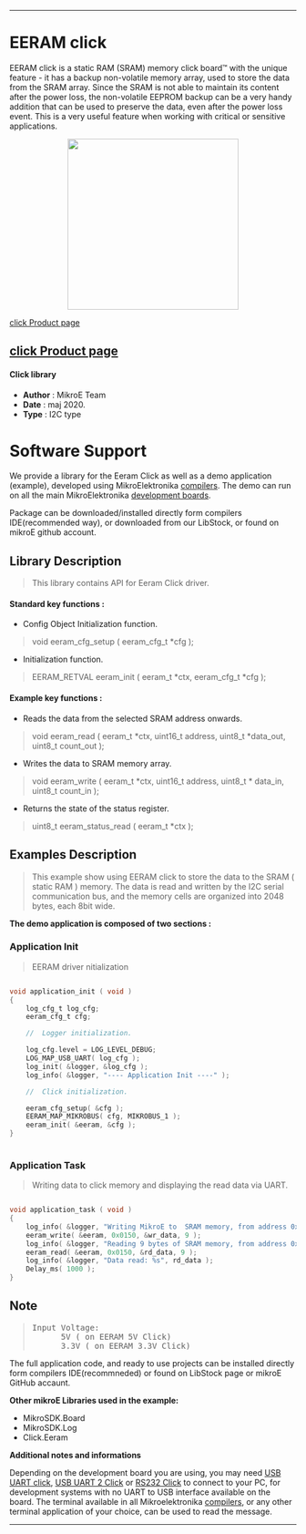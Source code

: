  
---
# EERAM click

EERAM click is a static RAM (SRAM) memory click board™ with the unique feature - it has a backup non-volatile memory array, used to store the data from the SRAM array. Since the SRAM is not able to maintain its content after the power loss, the non-volatile EEPROM backup can be a very handy addition that can be used to preserve the data, even after the power loss event. This is a very useful feature when working with critical or sensitive applications.

<p align="center">
  <img src="https://download.mikroe.com/images/click_for_ide/grupe/eeram-click-group.png" height=300px>
</p>

[click Product page](<https://www.mikroe.com/eeram-33v-click>)

[click Product page](<https://www.mikroe.com/eeram-5v-click>)
---


#### Click library 

- **Author**        : MikroE Team
- **Date**          : maj 2020.
- **Type**          : I2C type


# Software Support

We provide a library for the Eeram Click 
as well as a demo application (example), developed using MikroElektronika 
[compilers](https://shop.mikroe.com/compilers). 
The demo can run on all the main MikroElektronika [development boards](https://shop.mikroe.com/development-boards).

Package can be downloaded/installed directly form compilers IDE(recommended way), or downloaded from our LibStock, or found on mikroE github account. 

## Library Description

> This library contains API for Eeram Click driver.

#### Standard key functions :

- Config Object Initialization function.
> void eeram_cfg_setup ( eeram_cfg_t *cfg ); 
 
- Initialization function.
> EERAM_RETVAL eeram_init ( eeram_t *ctx, eeram_cfg_t *cfg );


#### Example key functions :

- Reads the data from the selected SRAM address onwards.
> void eeram_read ( eeram_t *ctx, uint16_t address, uint8_t *data_out, uint8_t count_out );
 
- Writes the data to SRAM memory array.
> void eeram_write ( eeram_t *ctx, uint16_t address, uint8_t * data_in, uint8_t count_in );

- Returns the state of the status register.
> uint8_t eeram_status_read ( eeram_t *ctx );

## Examples Description

> This example show using EERAM click to store the data to the SRAM ( static RAM ) memory.
> The data is read and written by the I2C serial communication bus, and the memory cells 
> are organized into 2048 bytes, each 8bit wide.

**The demo application is composed of two sections :**

### Application Init 

> EERAM driver nitialization

```c

void application_init ( void )
{
    log_cfg_t log_cfg;
    eeram_cfg_t cfg;

    //  Logger initialization.

    log_cfg.level = LOG_LEVEL_DEBUG;
    LOG_MAP_USB_UART( log_cfg );
    log_init( &logger, &log_cfg );
    log_info( &logger, "---- Application Init ----" );

    //  Click initialization.

    eeram_cfg_setup( &cfg );
    EERAM_MAP_MIKROBUS( cfg, MIKROBUS_1 );
    eeram_init( &eeram, &cfg );
}
  
```

### Application Task

> Writing data to click memory and displaying the read data via UART. 

```c

void application_task ( void )
{
    log_info( &logger, "Writing MikroE to  SRAM memory, from address 0x0150:" );
    eeram_write( &eeram, 0x0150, &wr_data, 9 );
    log_info( &logger, "Reading 9 bytes of SRAM memory, from address 0x0150:" );
    eeram_read( &eeram, 0x0150, &rd_data, 9 );
    log_info( &logger, "Data read: %s", rd_data );
    Delay_ms( 1000 );
} 

```

## Note

> <pre>
> Input Voltage:	
>       5V ( on EERAM 5V Click)
>       3.3V ( on EERAM 3.3V Click)
> </pre>

The full application code, and ready to use projects can be  installed directly form compilers IDE(recommneded) or found on LibStock page or mikroE GitHub accaunt.

**Other mikroE Libraries used in the example:** 

- MikroSDK.Board
- MikroSDK.Log
- Click.Eeram

**Additional notes and informations**

Depending on the development board you are using, you may need 
[USB UART click](https://shop.mikroe.com/usb-uart-click), 
[USB UART 2 Click](https://shop.mikroe.com/usb-uart-2-click) or 
[RS232 Click](https://shop.mikroe.com/rs232-click) to connect to your PC, for 
development systems with no UART to USB interface available on the board. The 
terminal available in all Mikroelektronika 
[compilers](https://shop.mikroe.com/compilers), or any other terminal application 
of your choice, can be used to read the message.



---
